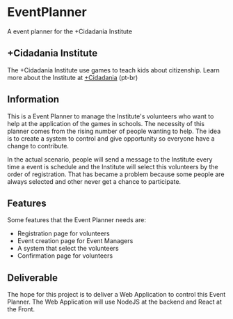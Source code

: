 # EventPlanner

A event planner for the +Cidadania Institute

## +Cidadania Institute

The +Cidadania Institute use games to teach kids about citizenship.
Learn more about the Institute at [+Cidadania](http://www.maiscidadania.org.br/) (pt-br)

## Information

This is a Event Planner to manage the Institute's volunteers who want to help at
the application of the games in schools. The necessity of this planner comes
from the rising number of people wanting to help. The idea is to create a
system to control and give opportunity so everyone have a change to contribute.

In the actual scenario, people will send a message to the Institute every time
a event is schedule and the Institute will select this volunteers by the order
of registration. That has became a problem because some people are always
selected and other never get a chance to participate.

## Features

Some features that the Event Planner needs are:

- Registration page for volunteers
- Event creation page for Event Managers
- A system that select the volunteers
- Confirmation page for volunteers

## Deliverable

The hope for this project is to deliver a Web Application to control this Event
Planner. The Web Application will use NodeJS at the backend and React at the
Front.
